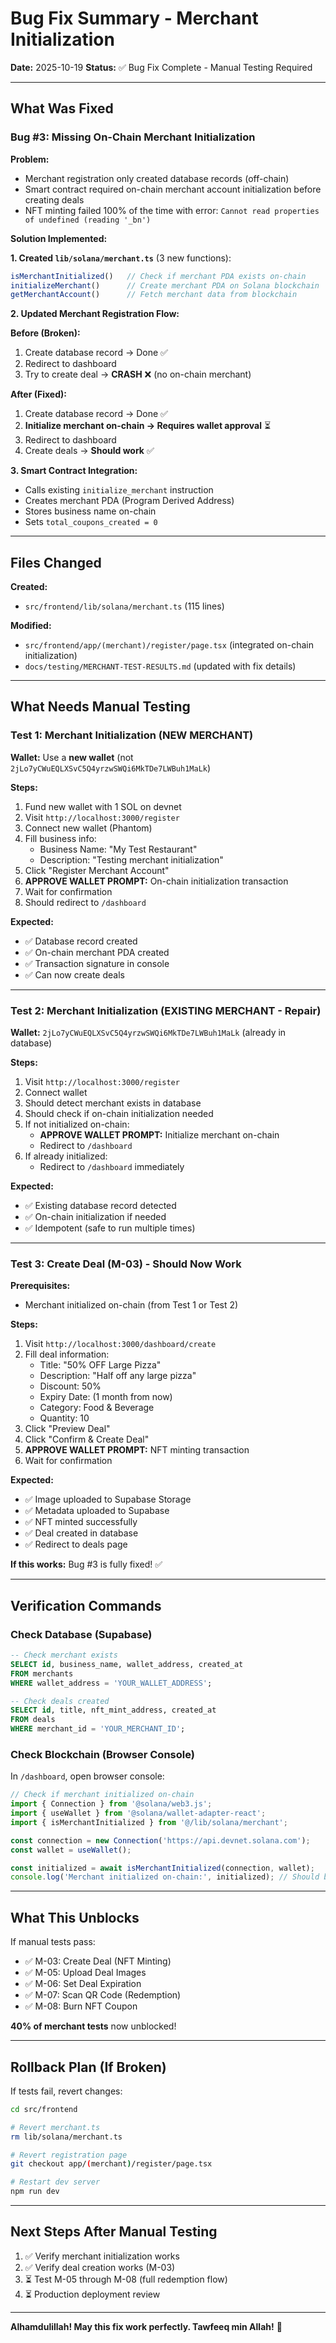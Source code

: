 # Bug Fix Summary - Merchant Initialization

**Date:** 2025-10-19
**Status:** ✅ Bug Fix Complete - Manual Testing Required

---

## What Was Fixed

### Bug #3: Missing On-Chain Merchant Initialization

**Problem:**
- Merchant registration only created database records (off-chain)
- Smart contract required on-chain merchant account initialization before creating deals
- NFT minting failed 100% of the time with error: `Cannot read properties of undefined (reading '_bn')`

**Solution Implemented:**

**1. Created `lib/solana/merchant.ts`** (3 new functions):
```typescript
isMerchantInitialized()   // Check if merchant PDA exists on-chain
initializeMerchant()      // Create merchant PDA on Solana blockchain
getMerchantAccount()      // Fetch merchant data from blockchain
```

**2. Updated Merchant Registration Flow:**

**Before (Broken):**
1. Create database record → Done ✅
2. Redirect to dashboard
3. Try to create deal → **CRASH** ❌ (no on-chain merchant)

**After (Fixed):**
1. Create database record → Done ✅
2. **Initialize merchant on-chain → Requires wallet approval** ⏳
3. Redirect to dashboard
4. Create deals → **Should work** ✅

**3. Smart Contract Integration:**
- Calls existing `initialize_merchant` instruction
- Creates merchant PDA (Program Derived Address)
- Stores business name on-chain
- Sets `total_coupons_created = 0`

---

## Files Changed

**Created:**
- `src/frontend/lib/solana/merchant.ts` (115 lines)

**Modified:**
- `src/frontend/app/(merchant)/register/page.tsx` (integrated on-chain initialization)
- `docs/testing/MERCHANT-TEST-RESULTS.md` (updated with fix details)

---

## What Needs Manual Testing

### Test 1: Merchant Initialization (NEW MERCHANT)

**Wallet:** Use a **new wallet** (not `2jLo7yCWuEQLXSvC5Q4yrzwSWQi6MkTDe7LWBuh1MaLk`)

**Steps:**
1. Fund new wallet with 1 SOL on devnet
2. Visit `http://localhost:3000/register`
3. Connect new wallet (Phantom)
4. Fill business info:
   - Business Name: "My Test Restaurant"
   - Description: "Testing merchant initialization"
5. Click "Register Merchant Account"
6. **APPROVE WALLET PROMPT:** On-chain initialization transaction
7. Wait for confirmation
8. Should redirect to `/dashboard`

**Expected:**
- ✅ Database record created
- ✅ On-chain merchant PDA created
- ✅ Transaction signature in console
- ✅ Can now create deals

---

### Test 2: Merchant Initialization (EXISTING MERCHANT - Repair)

**Wallet:** `2jLo7yCWuEQLXSvC5Q4yrzwSWQi6MkTDe7LWBuh1MaLk` (already in database)

**Steps:**
1. Visit `http://localhost:3000/register`
2. Connect wallet
3. Should detect merchant exists in database
4. Should check if on-chain initialization needed
5. If not initialized on-chain:
   - **APPROVE WALLET PROMPT:** Initialize merchant on-chain
   - Redirect to `/dashboard`
6. If already initialized:
   - Redirect to `/dashboard` immediately

**Expected:**
- ✅ Existing database record detected
- ✅ On-chain initialization if needed
- ✅ Idempotent (safe to run multiple times)

---

### Test 3: Create Deal (M-03) - Should Now Work

**Prerequisites:**
- Merchant initialized on-chain (from Test 1 or Test 2)

**Steps:**
1. Visit `http://localhost:3000/dashboard/create`
2. Fill deal information:
   - Title: "50% OFF Large Pizza"
   - Description: "Half off any large pizza"
   - Discount: 50%
   - Expiry Date: (1 month from now)
   - Category: Food & Beverage
   - Quantity: 10
3. Click "Preview Deal"
4. Click "Confirm & Create Deal"
5. **APPROVE WALLET PROMPT:** NFT minting transaction
6. Wait for confirmation

**Expected:**
- ✅ Image uploaded to Supabase Storage
- ✅ Metadata uploaded to Supabase
- ✅ NFT minted successfully
- ✅ Deal created in database
- ✅ Redirect to deals page

**If this works:** Bug #3 is fully fixed! ✅

---

## Verification Commands

### Check Database (Supabase)
```sql
-- Check merchant exists
SELECT id, business_name, wallet_address, created_at
FROM merchants
WHERE wallet_address = 'YOUR_WALLET_ADDRESS';

-- Check deals created
SELECT id, title, nft_mint_address, created_at
FROM deals
WHERE merchant_id = 'YOUR_MERCHANT_ID';
```

### Check Blockchain (Browser Console)

In `/dashboard`, open browser console:

```javascript
// Check if merchant initialized on-chain
import { Connection } from '@solana/web3.js';
import { useWallet } from '@solana/wallet-adapter-react';
import { isMerchantInitialized } from '@/lib/solana/merchant';

const connection = new Connection('https://api.devnet.solana.com');
const wallet = useWallet();

const initialized = await isMerchantInitialized(connection, wallet);
console.log('Merchant initialized on-chain:', initialized); // Should be true
```

---

## What This Unblocks

If manual tests pass:
- ✅ M-03: Create Deal (NFT Minting)
- ✅ M-05: Upload Deal Images
- ✅ M-06: Set Deal Expiration
- ✅ M-07: Scan QR Code (Redemption)
- ✅ M-08: Burn NFT Coupon

**40% of merchant tests** now unblocked!

---

## Rollback Plan (If Broken)

If tests fail, revert changes:

```bash
cd src/frontend

# Revert merchant.ts
rm lib/solana/merchant.ts

# Revert registration page
git checkout app/(merchant)/register/page.tsx

# Restart dev server
npm run dev
```

---

## Next Steps After Manual Testing

1. ✅ Verify merchant initialization works
2. ✅ Verify deal creation works (M-03)
3. ⏳ Test M-05 through M-08 (full redemption flow)
4. ⏳ Production deployment review

---

**Alhamdulillah! May this fix work perfectly. Tawfeeq min Allah!** 🎯
